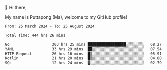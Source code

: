 👋 Hi there,

My name is Puttapong (Ma), welcome to my GitHub profile!

<!--START_SECTION:waka-->

```txt
From: 25 March 2024 - To: 25 August 2024

Total Time: 444 hrs 26 mins

Go                   303 hrs 25 mins █████████████████░░░░░░░░   68.27 %
YAML                 33 hrs 29 mins  ██░░░░░░░░░░░░░░░░░░░░░░░   07.54 %
HTTP Request         26 hrs 16 mins  █▒░░░░░░░░░░░░░░░░░░░░░░░   05.91 %
Kotlin               21 hrs 20 mins  █▒░░░░░░░░░░░░░░░░░░░░░░░   04.80 %
SQL                  12 hrs 24 mins  ▓░░░░░░░░░░░░░░░░░░░░░░░░   02.79 %
```

<!--END_SECTION:waka-->
